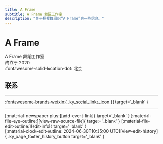 ```yaml
---
title: A Frame
subtitle: A Frame 舞蹈工作室
description: "关于摇摆舞组织“A Frame”的一些信息。"
---
```


# A Frame

A Frame 舞蹈工作室  
成立于 2020  
:fontawesome-solid-location-dot: 北京  


## 联系


---

 [:fontawesome-brands-weixin:{ .ky_social_links_icon }](# "A Frame舞蹈工作室"){ target='_blank' }

---

<div class="ky_page_footer" markdown>
<div class="ky_page_footer_trailing" markdown="span">
[:material-newspaper-plus:][add-event-link]{ target='_blank' }
[:material-file-eye-outline:][view-raw-source-file]{ target='_blank' }
[:material-file-edit-outline:][edit-info]{ target='_blank' }
</div>
<div class="ky_page_footer_leading" markdown="span">
[:material-clock-edit-outline: 2024-06-30T10:35:00 UTC][view-edit-history]{ .ky_page_footer_history_button target='_blank' }
</div>
</div>

[add-event-link]: https://github.com/swingdance/events/issues/new?assignees=&labels=add+event&projects=&template=02-add_entity.yml&title=%5Bzh_CN%5D%20Add%20Event%3A%20%3CName%3E&region=zh_CN&province=Beijing&city=Beijing&org_id=a-frame "添加活动"
[view-raw-source-file]: https://github.com/swingdance/orgs/blob/main/zh_CN/a-frame.json "查看原始源文件"
[edit-info]: https://github.com/swingdance/orgs/issues/new?assignees=&labels=update+org&projects=&template=03-update_entity.yml&title=%5Bzh_CN%5D%20Update%20Org%3A%20A%20Frame&region=zh_CN&id=a-frame&name=A%20Frame "编辑信息"

[view-edit-history]: https://github.com/swingdance/orgs/commits/main/zh_CN/a-frame.json "查看编辑历史"

